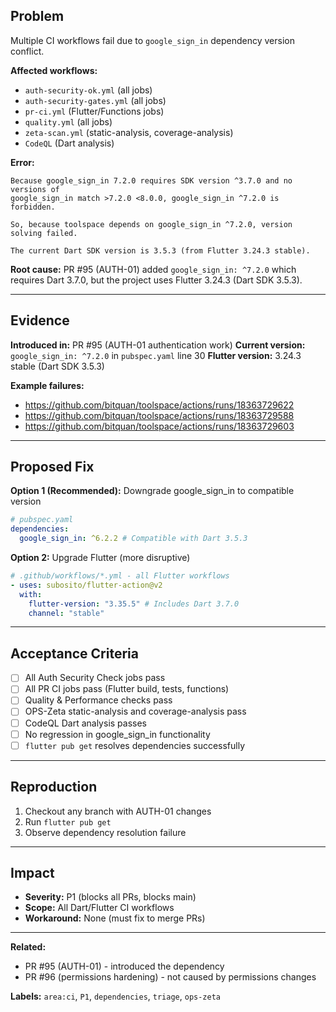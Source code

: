 ## Problem

Multiple CI workflows fail due to `google_sign_in` dependency version conflict.

**Affected workflows:**

- `auth-security-ok.yml` (all jobs)
- `auth-security-gates.yml` (all jobs)
- `pr-ci.yml` (Flutter/Functions jobs)
- `quality.yml` (all jobs)
- `zeta-scan.yml` (static-analysis, coverage-analysis)
- `CodeQL` (Dart analysis)

**Error:**

```
Because google_sign_in 7.2.0 requires SDK version ^3.7.0 and no versions of
google_sign_in match >7.2.0 <8.0.0, google_sign_in ^7.2.0 is forbidden.

So, because toolspace depends on google_sign_in ^7.2.0, version solving failed.

The current Dart SDK version is 3.5.3 (from Flutter 3.24.3 stable).
```

**Root cause:** PR #95 (AUTH-01) added `google_sign_in: ^7.2.0` which requires Dart 3.7.0, but the project uses Flutter 3.24.3 (Dart SDK 3.5.3).

---

## Evidence

**Introduced in:** PR #95 (AUTH-01 authentication work)
**Current version:** `google_sign_in: ^7.2.0` in `pubspec.yaml` line 30
**Flutter version:** 3.24.3 stable (Dart SDK 3.5.3)

**Example failures:**

- https://github.com/bitquan/toolspace/actions/runs/18363729622
- https://github.com/bitquan/toolspace/actions/runs/18363729588
- https://github.com/bitquan/toolspace/actions/runs/18363729603

---

## Proposed Fix

**Option 1 (Recommended):** Downgrade google_sign_in to compatible version

```yaml
# pubspec.yaml
dependencies:
  google_sign_in: ^6.2.2 # Compatible with Dart 3.5.3
```

**Option 2:** Upgrade Flutter (more disruptive)

```yaml
# .github/workflows/*.yml - all Flutter workflows
- uses: subosito/flutter-action@v2
  with:
    flutter-version: "3.35.5" # Includes Dart 3.7.0
    channel: "stable"
```

---

## Acceptance Criteria

- [ ] All Auth Security Check jobs pass
- [ ] All PR CI jobs pass (Flutter build, tests, functions)
- [ ] Quality & Performance checks pass
- [ ] OPS-Zeta static-analysis and coverage-analysis pass
- [ ] CodeQL Dart analysis passes
- [ ] No regression in google_sign_in functionality
- [ ] `flutter pub get` resolves dependencies successfully

---

## Reproduction

1. Checkout any branch with AUTH-01 changes
2. Run `flutter pub get`
3. Observe dependency resolution failure

---

## Impact

- **Severity:** P1 (blocks all PRs, blocks main)
- **Scope:** All Dart/Flutter CI workflows
- **Workaround:** None (must fix to merge PRs)

---

**Related:**

- PR #95 (AUTH-01) - introduced the dependency
- PR #96 (permissions hardening) - not caused by permissions changes

**Labels:** `area:ci`, `P1`, `dependencies`, `triage`, `ops-zeta`
